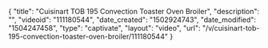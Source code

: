 {
    "title": "Cuisinart TOB 195 Convection Toaster Oven Broiler",
    "description": "",
    "videoid": "111180544",
    "date_created": "1502924743",
    "date_modified": "1504247458",
    "type": "captivate",
    "layout": "video",
    "url": "\/v\/cuisinart-tob-195-convection-toaster-oven-broiler\/111180544"
}
